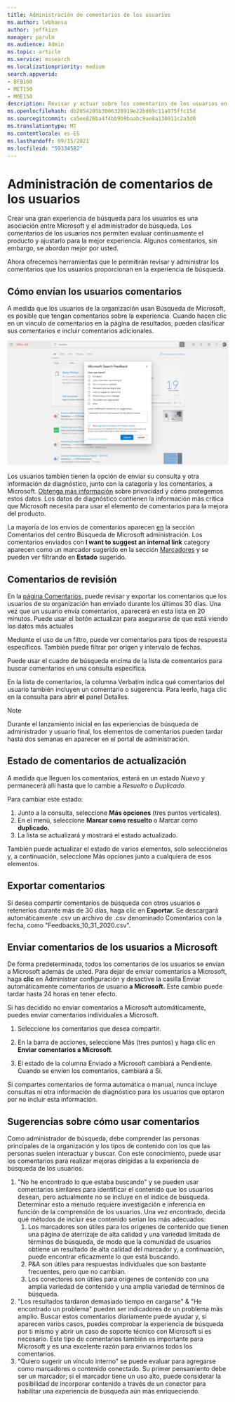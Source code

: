 ```yaml
---
title: Administración de comentarios de los usuarios
ms.author: lebhansa
author: jeffkizn
manager: parulm
ms.audience: Admin
ms.topic: article
ms.service: mssearch
ms.localizationpriority: medium
search.appverid:
- BFB160
- MET150
- MOE150
description: Revisar y actuar sobre los comentarios de los usuarios en Búsqueda de Microsoft
ms.openlocfilehash: db2854205b3006328919e22bd69c11a075ffc15d
ms.sourcegitcommit: ca5ee826ba4f4bb9b9baabc9ae8a130011c2a3d0
ms.translationtype: MT
ms.contentlocale: es-ES
ms.lasthandoff: 09/15/2021
ms.locfileid: "59334582"
---
```

# <a name="managing-user-feedback"></a>Administración de comentarios de los usuarios

Crear una gran experiencia de búsqueda para los usuarios es una asociación entre Microsoft y el administrador de búsqueda. Los comentarios de los usuarios nos permiten evaluar continuamente el producto y ajustarlo para la mejor experiencia. Algunos comentarios, sin embargo, se abordan mejor por usted.

Ahora ofrecemos herramientas que le permitirán revisar y administrar los comentarios que los usuarios proporcionan en la experiencia de búsqueda.

## <a name="how-users-submit-feedback"></a>Cómo envían los usuarios comentarios

A medida que los usuarios de la organización usan Búsqueda de Microsoft, es posible que tengan comentarios sobre la experiencia. Cuando hacen clic en un vínculo de comentarios en la página de resultados, pueden clasificar sus comentarios e incluir comentarios adicionales.

![Formulario de comentarios globales.](media/feedback/feedback-global-dialog.png)

Los usuarios también tienen la opción de enviar su consulta y otra información de diagnóstico, junto con la categoría y los comentarios, a Microsoft. [Obtenga más información](https://privacy.microsoft.com/en-US/privacystatement) sobre privacidad y cómo protegemos estos datos. Los datos de diagnóstico contienen la información más crítica que Microsoft necesita para usar el elemento de comentarios para la mejora del producto.

La mayoría de los envíos de comentarios aparecen [en](https://admin.microsoft.com/Adminportal/Home#/MicrosoftSearch/feedback) la sección Comentarios del centro Búsqueda de Microsoft administración. Los comentarios enviados con **I want to suggest an internal link** category aparecen como un marcador sugerido en la sección [Marcadores](https://admin-ignite.microsoft.com/Adminportal/Home#/MicrosoftSearch/bookmarks) y se pueden ver filtrando en **Estado** sugerido.

## <a name="review-feedback"></a>Comentarios de revisión

En la [página Comentarios,](https://admin.microsoft.com/Adminportal/Home#/MicrosoftSearch/feedback) puede revisar y exportar los comentarios que los usuarios de su organización han enviado durante los últimos 30 días. Una vez que un usuario envía comentarios, aparecerá en esta lista en 20 minutos. Puede usar el botón actualizar para asegurarse de que está viendo los datos más actuales

Mediante el uso de un filtro, puede ver comentarios para tipos de respuesta específicos. También puede filtrar por origen y intervalo de fechas.

Puede usar el cuadro de búsqueda encima de la lista de comentarios para buscar comentarios en una consulta específica.

En la lista de comentarios, la columna Verbatim indica qué comentarios del usuario también incluyen un comentario o sugerencia. Para leerlo, haga clic en la consulta para abrir **el** panel Detalles.

>[!NOTE]
>Durante el lanzamiento inicial en las experiencias de búsqueda de administrador y usuario final, los elementos de comentarios pueden tardar hasta dos semanas en aparecer en el portal de administración.

## <a name="update-feedback-state"></a>Estado de comentarios de actualización

A medida que lleguen los comentarios, estará en un estado *Nuevo* y permanecerá allí hasta que lo cambie a *Resuelto* o *Duplicado*.

Para cambiar este estado:

1. Junto a la consulta, seleccione **Más opciones** (tres puntos verticales).
1. En el menú, seleccione **Marcar como resuelto** o Marcar como **duplicado.**
1. La lista se actualizará y mostrará el estado actualizado.

También puede actualizar el estado de varios elementos, solo selecciónelos y, a continuación, seleccione Más opciones junto a cualquiera de esos elementos.

## <a name="export-feedback"></a>Exportar comentarios

Si desea compartir comentarios de búsqueda con otros usuarios o retenerlos durante más de 30 días, haga clic en **Exportar.** Se descargará automáticamente .csv un archivo de .csv denominado Comentarios con la fecha, como "Feedbacks_10_31_2020.csv".

## <a name="send-user-feedback-to-microsoft"></a>Enviar comentarios de los usuarios a Microsoft

De forma predeterminada, todos los comentarios de los usuarios se envían a Microsoft además de usted. Para dejar de enviar comentarios a Microsoft, haga **clic** en Administrar configuración y desactive la casilla Enviar automáticamente comentarios de usuario **a Microsoft.** Este cambio puede tardar hasta 24 horas en tener efecto.

Si has decidido no enviar comentarios a Microsoft automáticamente, puedes enviar comentarios individuales a Microsoft.

1. Seleccione los comentarios que desea compartir.
1. En la barra de acciones, seleccione Más (tres puntos) y haga clic en **Enviar comentarios a Microsoft**.

1. El estado de la columna Enviado a Microsoft cambiará a Pendiente. Cuando se envíen los comentarios, cambiará a Sí.

Si compartes comentarios de forma automática o manual, nunca incluye consultas ni otra información de diagnóstico para los usuarios que optaron por no incluir esta información.

## <a name="suggestions-on-how-to-use-feedback"></a>Sugerencias sobre cómo usar comentarios

Como administrador de búsqueda, debe comprender las personas principales de la organización y los tipos de contenido con los que las personas suelen interactuar y buscar. Con este conocimiento, puede usar los comentarios para realizar mejoras dirigidas a la experiencia de búsqueda de los usuarios.

1. "No he encontrado lo que estaba buscando" y se pueden usar comentarios similares para identificar el contenido que los usuarios desean, pero actualmente no se incluye en el índice de búsqueda. Determinar esto a menudo requiere investigación e inferencia en función de la comprensión de los usuarios. Una vez encontrado, decida qué métodos de incluir ese contenido serían los más adecuados:
    1. Los marcadores son útiles para los orígenes de contenido que tienen una página de aterrizaje de alta calidad y una variedad limitada de términos de búsqueda, de modo que la comunidad de usuarios obtiene un resultado de alta calidad del marcador y, a continuación, puede encontrar eficazmente lo que está buscando.
    1. P&A son útiles para respuestas individuales que son bastante frecuentes, pero que no cambian.
    1. Los conectores son útiles para orígenes de contenido con una amplia variedad de contenido y una amplia variedad de términos de búsqueda.
1. "Los resultados tardaron demasiado tiempo en cargarse" & "He encontrado un problema" pueden ser indicadores de un problema más amplio. Buscar estos comentarios diariamente puede ayudar y, si aparecen varios casos, puedes comprobar la experiencia de búsqueda por ti mismo y abrir un caso de soporte técnico con Microsoft si es necesario. Este tipo de comentarios también es importante para Microsoft y es una excelente razón para enviarnos todos los comentarios.
1. "Quiero sugerir un vínculo interno" se puede evaluar para agregarse como marcadores o contenido conectado. Su primer pensamiento debe ser un marcador; si el marcador tiene un uso alto, puede considerar la posibilidad de incorporar contenido a través de un conector para habilitar una experiencia de búsqueda aún más enriqueciendo.
